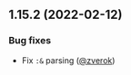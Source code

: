 ## 1.15.2 (2022-02-12)

### Bug fixes

- Fix `:&` parsing ([@zverok][])

[@zverok]: https://github.com/zverok
